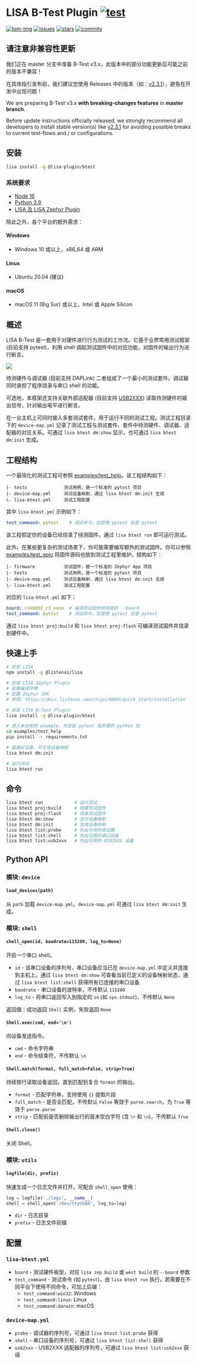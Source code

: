 LISA B-Test Plugin [![test](https://github.com/LISTENAI/lisa-plugin-btest/actions/workflows/push.yml/badge.svg)](https://github.com/LISTENAI/lisa-plugin-btest/actions/workflows/push.yml)
==========

[![lpm-img]][lpm-url] [![issues][issues-img]][issues-url] [![stars][stars-img]][stars-url] [![commits][commits-img]][commits-url]

## 请注意非兼容性更新

我们正在 master 分支中准备 B-Test v3.x，此版本中的部分功能更新后可能之前的版本不兼容！

在具体指引发布前，我们建议您使用 Releases 中的版本（如：[v2.3.1](https://github.com/LISTENAI/lisa-plugin-btest/releases/tag/v2.3.1)），避免在开发中出现问题！

We are preparing B-Test v3.x **with breaking-changes features** in **master branch**.

Before update instructions officially released, we strongly recommend all developers to install stable version(s) like [v2.3.1](https://github.com/LISTENAI/lisa-plugin-btest/releases/tag/v2.3.1) for avoiding possible breaks to current test-flows and / or configurations.

## 安装

```sh
lisa install -g @lisa-plugin/btest
```

### 系统要求

* [Node 16](https://nodejs.org/en/download/)
* [Python 3.9](https://www.python.org/downloads/)
* [LISA 及 LISA Zephyr Plugin](https://docs.listenai.com/chips/600X/quick_start/installation)

除此之外，各个平台的额外需求：

#### Windows

* Windows 10 或以上，x86_64 或 ARM

#### Linux

* Ubuntu 20.04 (建议)

#### macOS

* macOS 11 (Big Sur) 或以上，Intel 或 Apple Silicon

## 概述

LISA B-Test 是一套用于对硬件进行行为测试的工作流。它基于业界常用测试框架 (目前支持 pytest)，利用 shell 调起测试固件中的对应功能，对固件的输出行为进行断言。

![](doc/test-flow.png)

待测硬件与调试器 (目前支持 DAPLink) 二者组成了一个最小的测试套件。调试器同时承担了程序烧录与串口 shell 的功能。

可选地，本框架还支持关联外部适配器 (目前支持 [USB2XXX](http://www.toomoss.com/product/1-cn.html)) 读取待测硬件的输出信号，针对输出电平进行断言。

在一台主机上可同时接入多套测试套件，用于运行不同的测试工程。测试工程目录下的 `device-map.yml` 记录了测试工程与测试套件、套件中待测硬件、调试器、适配器的对应关系。可通过 `lisa btest dm:show` 显示，也可通过 `lisa btest dm:init` 生成。

## 工程结构

一个最简化的测试工程可参照 [examples/test_help](examples/test_help/)。该工程结构如下：

```
|- tests              测试用例，是一个标准的 pytest 项目
|- device-map.yml     测试设备映射，通过 lisa btest dm:init 生成
\- lisa-btest.yml     测试工程配置
```

其中 `lisa-btest.yml` 示例如下：

```yml
test_command: pytest    # 测试命令，如使用 pytest 则是 pytest
```

该工程假定你的设备已经烧录了待测固件，通过 `lisa btest run` 即可运行测试。

此外，在某些更复杂的测试场景下，你可能需要编写额外的测试固件。你可以参照 [examples/test_gpio](examples/test_gpio/) 将固件源码也放到测试工程里维护。结构如下：

```
|- firmware           测试固件，是一个标准的 Zephyr App 项目
|- tests              测试用例，是一个标准的 pytest 项目
|- device-map.yml     测试设备映射，通过 lisa btest dm:init 生成
\- lisa-btest.yml     测试工程配置
```

对应的 `lisa-btest.yml` 如下：

```yml
board: csk6002_c3_nano  # 编译测试固件时所用的 --board
test_command: pytest    # 测试命令，如使用 pytest 则是 pytest
```

通过 `lisa btest proj:build` 和 `lisa btest proj:flash` 可编译测试固件并烧录到硬件中。

## 快速上手

```sh
# 安装 LISA
npm install -g @listenai/lisa

# 安装 LISA Zephyr Plugin
# 配置编译环境
# 配置 Zephyr SDK
# 参照: https://docs.listenai.com/chips/600X/quick_start/installation

# 安装 LISA B-Test Plugin
lisa install -g @lisa-plugin/btest

# 进入本仓库的 example，并安装 pytest 及所需的 python 包
cd examples/test_help
pip install -r requirements.txt

# 连接好设备，并生成设备映射
lisa btest dm:init

# 运行测试
lisa btest run
```

## 命令

```sh
lisa btest run            # 运行测试
lisa btest proj:build     # 构建测试固件
lisa btest proj:flash     # 烧录测试固件
lisa btest dm:show        # 显示设备映射
lisa btest dm:init        # 生成设备映射
lisa btest list:probe     # 列出可用的调试器
lisa btest list:shell     # 列出可用的串口设备
lisa btest list:usb2xxx   # 列出可用的 USB2XXX 设备
```

## Python API

### 模块: `device`

#### `load_devices(path)`

从 `path` 加载 `device-map.yml`。`device-map.yml` 可通过 `lisa btest dm:init` 生成。

### 模块: `shell`

#### `shell_open(id, baudrate=115200, log_to=None)`

开启一个串口 shell。

- `id` - 该串口设备的序列号，串口设备应当已在 `device-map.yml` 中定义并连接到主机上。通过 `lisa btest dm:show` 可查看当前已定义的设备映射状态，通过 `lisa btest list:shell` 获得所有已连接的串口设备
- `baudrate` - 串口设备的波特率，不传默认 `115200`
- `log_to` - 将串口返回写入到指定的 `io` (如 `sys.stdout`)，不传默认 `None`

返回值：成功返回 `Shell` 实例，失败返回 `None`

#### `Shell.exec(cmd, end='\n')`

向设备发送指令。

- `cmd` - 命令字符串
- `end` - 命令结束符，不传默认 `\n`

#### `Shell.match(format, full_match=False, strip=True)`

持续按行读取设备返回，直到匹配到复合 `format` 的输出。

- `format` - 匹配字符串，支持使用 `{}` 提取片段
- `full_match` - 是否全匹配，不传默认 `False` 等效于 `parse.search`，为 `True` 等效于 `parse.parse`
- `strip` - 匹配前是否删除输出行的首末空白字符 (含 `\r` 和 `\n`)，不传默认 `True`

#### `Shell.close()`

关闭 Shell。

### 模块: `utils`

#### `logfile(dir, prefix)`

快速生成一个日志文件并打开。可配合 `shell_open` 使用：

```py
log = logfile('./logs', __name__)
shell = shell_open('/dev/ttyUSB0', log_to=log)
```

- `dir` - 日志目录
- `prefix` - 日志文件前缀

## 配置

### `lisa-btest.yml`

- `board` - 测试硬件板型，对应 `lisa zep build` 或 `west build` 的 `--board` 参数
- `test_command` - 测试命令 (如 `pytest`)，由 `lisa btest run` 执行。若需要在不同平台下使用不同命令，可加上后缀：
  * `test_command:win32`: Windows
  * `test_command:linux`: Linux
  * `test_command:darwin`: macOS

### `device-map.yml`

- `probe` - 调试器的序列号，可通过 `lisa btest list:probe` 获得
- `shell` - 串口设备的序列号，可通过 `lisa btest list:shell` 获得
- `usb2xxx` - USB2XXX 适配器的序列号，可通过 `lisa btest list:usb2xxx` 获得

[lpm-img]: https://img.shields.io/badge/dynamic/json?style=flat-square&label=lpm&color=green&query=latestVersion&url=https%3A%2F%2Flpm.listenai.com%2Fapi%2Fcloud%2Fpackages%2Fdetail%3Fname%3D%40lisa-plugin%2Fbtest
[lpm-url]: https://lpm.listenai.com/lpm/info/?keyword=%40lisa-plugin%2Fbtest
[issues-img]: https://img.shields.io/github/issues/LISTENAI/lisa-plugin-btest?style=flat-square
[issues-url]: https://github.com/LISTENAI/lisa-plugin-btest/issues
[stars-img]: https://img.shields.io/github/stars/LISTENAI/lisa-plugin-btest?style=flat-square
[stars-url]: https://github.com/LISTENAI/lisa-plugin-btest/stargazers
[commits-img]: https://img.shields.io/github/last-commit/LISTENAI/lisa-plugin-btest?style=flat-square
[commits-url]: https://github.com/LISTENAI/lisa-plugin-btest/commits/master
